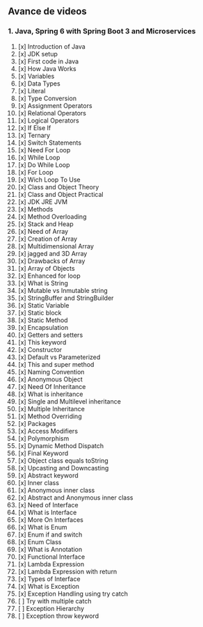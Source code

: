 ## Avance de videos
### 1. Java, Spring 6 with Spring Boot 3 and Microservices

1. [x] Introduction of Java
1. [x] JDK setup
1. [x] First code in Java
1. [x] How Java Works
1. [x] Variables
1. [x] Data Types
1. [x] Literal
1. [x] Type Conversion
1. [x] Assignment Operators
1. [x] Relational Operators
1. [x] Logical Operators
1. [x] If Else If
1. [x] Ternary
1. [x] Switch Statements
1. [x] Need For Loop
1. [x] While Loop
1. [x] Do While Loop
1. [x] For Loop
1. [x] Wich Loop To Use
1. [x] Class and Object Theory
1. [x] Class and Object Practical
1. [x] JDK JRE JVM
1. [x] Methods
1. [x] Method Overloading
1. [x] Stack and Heap
1. [x] Need of Array
1. [x] Creation of Array
1. [x] Multidimensional Array
1. [x] jagged and 3D Array
1. [x] Drawbacks of Array
1. [x] Array of Objects
1. [x] Enhanced for loop
1. [x] What is String
1. [x] Mutable vs Inmutable string
1. [x] StringBuffer and StringBuilder
1. [x] Static Variable
1. [x] Static block
1. [x] Static Method
1. [x] Encapsulation
1. [x] Getters and setters
1. [x] This keyword
1. [x] Constructor
1. [x] Default vs Parameterized
1. [x] This and super method
1. [x] Naming Convention
1. [x] Anonymous Object
1. [x] Need Of Inheritance
1. [x] What is inheritance
1. [x] Single and Multilevel inheritance 
1. [x] Multiple Inheritance
1. [x] Method Overriding
1. [x] Packages
1. [x] Access Modifiers
1. [x] Polymorphism
1. [x] Dynamic Method Dispatch
1. [x] Final Keyword
1. [x] Object class equals toString
1. [x] Upcasting and Downcasting
1. [x] Abstract keyword
1. [x] Inner class
1. [x] Anonymous inner class
1. [x] Abstract and Anonymous inner class
1. [x] Need of Interface 
1. [x] What is Interface
1. [x] More On Interfaces
1. [x] What is Enum
1. [x] Enum if and switch
1. [x] Enum Class
1. [x] What is Annotation
1. [x] Functional Interface
1. [x] Lambda Expression
1. [x] Lambda Expression with return
1. [x] Types of Interface
1. [x] What is Exception
1. [x] Exception Handling using try catch
1. [ ] Try with multiple catch
1. [ ] Exception Hierarchy
1. [ ] Exception throw keyword


